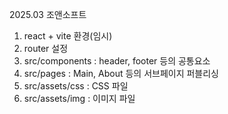 2025.03 조앤소프트
1. react + vite 환경(임시)
2. router 설정
3. src/components : header, footer 등의 공통요소
4. src/pages : Main, About 등의 서브페이지 퍼블리싱
5. src/assets/css : CSS 파일
6. src/assets/img : 이미지 파일

